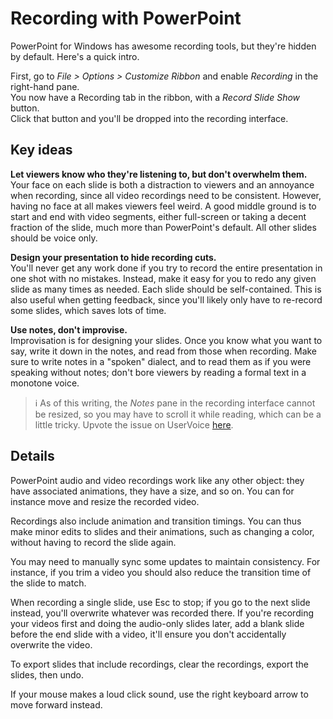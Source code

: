 # Recording with PowerPoint

PowerPoint for Windows has awesome recording tools, but they're hidden by default. Here's a quick intro.

First, go to _File &gt; Options &gt; Customize Ribbon_ and enable _Recording_ in the right-hand pane.  
You now have a Recording tab in the ribbon, with a _Record Slide Show_ button.  
Click that button and you'll be dropped into the recording interface.

## Key ideas

**Let viewers know who they're listening to, but don't overwhelm them.**  
Your face on each slide is both a distraction to viewers and an annoyance when recording, since all video recordings need to be consistent. However, having no face at all makes viewers feel weird. A good middle ground is to start and end with video segments, either full-screen or taking a decent fraction of the slide, much more than PowerPoint's default. All other slides should be voice only.

**Design your presentation to hide recording cuts.**  
You'll never get any work done if you try to record the entire presentation in one shot with no mistakes. Instead, make it easy for you to redo any given slide as many times as needed. Each slide should be self-contained. This is also useful when getting feedback, since you'll likely only have to re-record some slides, which saves lots of time.

**Use notes, don't improvise.**  
Improvisation is for designing your slides. Once you know what you want to say, write it down in the notes, and read from those when recording. Make sure to write notes in a "spoken" dialect, and to read them as if you were speaking without notes; don't bore viewers by reading a formal text in a monotone voice.

> ℹ As of this writing, the _Notes_ pane in the recording interface cannot be resized, so you may have to scroll it while reading, which can be a little tricky. Upvote the issue on UserVoice [here](https://powerpoint.uservoice.com/forums/288949-powerpoint-for-windows-desktop-application/suggestions/38592352-make-notes-bigger-while-recording).

## Details

PowerPoint audio and video recordings work like any other object: they have associated animations, they have a size, and so on. You can for instance move and resize the recorded video.

Recordings also include animation and transition timings. You can thus make minor edits to slides and their animations, such as changing a color, without having to record the slide again.

You may need to manually sync some updates to maintain consistency. For instance, if you trim a video you should also reduce the transition time of the slide to match.

When recording a single slide, use Esc to stop; if you go to the next slide instead, you'll overwrite whatever was recorded there. If you're recording your videos first and doing the audio-only slides later, add a blank slide before the end slide with a video, it'll ensure you don't accidentally overwrite the video.

To export slides that include recordings, clear the recordings, export the slides, then undo.

If your mouse makes a loud click sound, use the right keyboard arrow to move forward instead.

